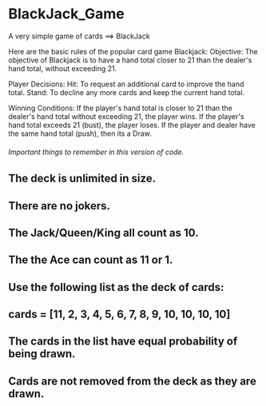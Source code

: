 # BlackJack_Game
A very simple game of cards ==> BlackJack


Here are the basic rules of the popular card game Blackjack:
Objective: The objective of Blackjack is to have a hand total closer to 21 than the dealer's hand total, without exceeding 21.

Player Decisions:
Hit: To request an additional card to improve the hand total.
Stand: To decline any more cards and keep the current hand total.

Winning Conditions:
If the player's hand total is closer to 21 than the dealer's hand total without exceeding 21, the player wins.
If the player's hand total exceeds 21 (bust), the player loses.
If the player and dealer have the same hand total (push), then its a Draw.


###### Important things to remember in this version of code. ######

## The deck is unlimited in size. 
## There are no jokers. 
## The Jack/Queen/King all count as 10.
## The the Ace can count as 11 or 1.
## Use the following list as the deck of cards:
## cards = [11, 2, 3, 4, 5, 6, 7, 8, 9, 10, 10, 10, 10]
## The cards in the list have equal probability of being drawn.
## Cards are not removed from the deck as they are drawn.
